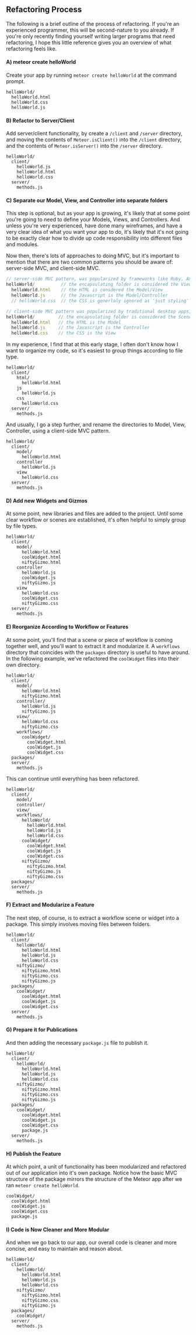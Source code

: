 ## Refactoring Process
The following is a brief outline of the process of refactoring.  If you're an experienced programmer, this will be second-nature to you already.  If you're only recently finding yourself writing larger programs that need refactoring, I hope this little reference gives you an overview of what refactoring feels like.  


#### A)  meteor create helloWorld
Create your app by running ``meteor create helloWorld`` at the command prompt.  
````
helloWorld/
  helloWorld.html
  helloWorld.css
  helloWorld.js
````


#### B)  Refactor to Server/Client 
Add server/client functionality, by create a ``/client`` and ``/server`` directory, and moving the contents of ``Meteor.isClient()`` into the ``/client`` directory, and the contents of ``Meteor.isServer()`` into the ``/server`` directory.  
````
helloWorld/
  client/
    helloWorld.js
    helloWorld.html
    helloWorld.css
  server/
    methods.js
````

#### C)  Separate our Model, View, and Controller into separate folders
This step is optional, but as your app is growing, it's likely that at some point you're going to need to define your Models, Views, and Controllers.  And unless you're very experienced, have done many wireframes, and have a very clear idea of what you want your app to do, it's likely that it's not going to be exactly clear how to divide up code responsibility into different files and modules.    

Now then, there's lots of approaches to doing MVC, but it's important to mention that there are two common patterns you should be aware of:  server-side MVC, and client-side MVC.  

````js
// server-side MVC pattern, was popularized by frameworks like Ruby, Angular, and Ember
helloWorld/          // the encapsulating folder is considered the View
  helloWorld.html    // the HTML is consdered the Model/View
  helloWorld.js      // the Javascript is the Model/Controller
  // helloWorld.css  // the CSS is generlaly ignored as 'just styling'

// client-side MVC pattern was popularized by traditional desktop apps, and is similar to .Net and Flash
helloWorld/         // the encapsulating folder is considered the Scene or Workflow Component
  helloWorld.html   // the HTML is the Model
  helloWorld.js     // the Javascript is the Controller
  helloWorld.css    // the CSS is the View

````

In my experience, I find that at this early stage, I often don't know how I want to organize my code, so it's easiest to group things according to file type.  

````
helloWorld/
  client/
    html/
      helloWorld.html  
    js
      helloWorld.js
    css      
      helloWorld.css
  server/
    methods.js
````
And usually, I go a step further, and rename the directories to Model, View, Controller, using a client-side MVC pattern.

````
helloWorld/
  client/
    model/
      helloWorld.html  
    controller
      helloWorld.js
    view      
      helloWorld.css
  server/
    methods.js
````

#### D)  Add new Widgets and Gizmos
At some point, new libraries and files are added to the project.  Until some clear workflow or scenes are established, it's often helpful to simply group by file types.  

````
helloWorld/
  client/
    model/
      helloWorld.html  
      coolWidget.html  
      niftyGizmo.html  
    controller
      helloWorld.js
      coolWidget.js  
      niftyGizmo.js
    view      
      helloWorld.css
      coolWidget.css  
      niftyGizmo.css
  server/
    methods.js
````

#### E)  Reorganize According to Workflow or Features
At some point, you'll find that a scene or piece of workflow is coming together well, and you'll want to extract it and modularize it.  A ``workflows`` directory that coincides with the ``packages`` directory is useful to have around.  In the following example, we've refactored the ``coolWidget`` files into their own directory.  
````
helloWorld/  
  client/  
    model/  
      helloWorld.html  
      niftyGizmo.html  
    controller/  
      helloWorld.js
      niftyGizmo.js
    view/     
      helloWorld.css
      niftyGizmo.css
    workflows/  
      coolWidget/  
        coolWidget.html  
        coolWidget.js  
        coolWidget.css  
  packages/
  server/
    methods.js
````

This can continue until everything has been refactored.
````
helloWorld/  
  client/  
    model/  
    controller/  
    view/     
    workflows/  
      helloWorld/  
        helloWorld.html  
        helloWorld.js  
        helloWorld.css  
      coolWidget/  
        coolWidget.html  
        coolWidget.js  
        coolWidget.css  
      niftyGizmo/  
        niftyGizmo.html  
        niftyGizmo.js  
        niftyGizmo.css  
  packages/
  server/
    methods.js
````

#### F)  Extract and Modularize a Feature 
The next step, of course, is to extract a workflow scene or widget into a package.  This simply involves moving files between folders.  
````
helloWorld/
  client/
    helloWorld/
      helloWorld.html  
      helloWorld.js
      helloWorld.css
    niftyGizmo/
      niftyGizmo.html
      niftyGizmo.css
      niftyGizmo.js
  packages/
    coolWidget/
      coolWidget.html  
      coolWidget.js  
      coolWidget.css  
  server/
    methods.js
````

#### G)  Prepare it for Publications  
And then adding the necessary ``package.js`` file to publish it.  
````
helloWorld/
  client/
    helloWorld/
      helloWorld.html  
      helloWorld.js
      helloWorld.css
    niftyGizmo/
      niftyGizmo.html
      niftyGizmo.css
      niftyGizmo.js
  packages/
    coolWidget/
      coolWidget.html  
      coolWidget.js  
      coolWidget.css  
      package.js
  server/
    methods.js
````

#### H)  Publish the Feature
At which point, a unit of functionality has been modularized and refactored out of our application into it's own package.   Notice how the basic MVC structure of the package mirrors the structure of the Meteor app after we ran ``meteor create helloWorld``.  
````
coolWidget/
  coolWidget.html  
  coolWidget.js  
  coolWidget.css  
  package.js
````


#### I)  Code is Now Cleaner and More Modular
And when we go back to our app, our overall code is cleaner and more concise, and easy to maintain and reason about.  
````
helloWorld/
  client/
    helloWorld/
      helloWorld.html  
      helloWorld.js
      helloWorld.css
    niftyGizmo/
      niftyGizmo.html
      niftyGizmo.css
      niftyGizmo.js
  packages/
    coolWidget/  
  server/
    methods.js
````

